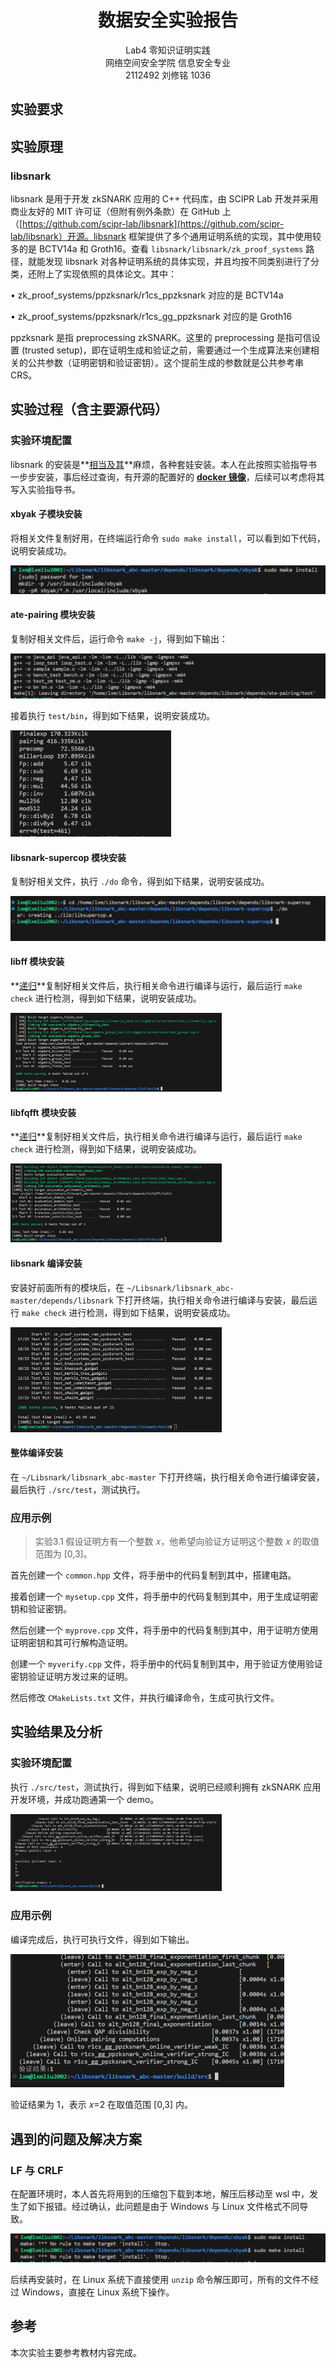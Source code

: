 # <center>数据安全实验报告</center>

<center>Lab4 零知识证明实践</center>

<center> 网络空间安全学院 信息安全专业</center>

<center> 2112492 刘修铭 1036</center>

## 实验要求






## 实验原理

### libsnark

libsnark 是用于开发 zkSNARK 应用的 C++ 代码库，由 SCIPR Lab 开发并采用商业友好的 MIT 许可证（但附有例外条款）在 GitHub 上（[https://github.com/scipr-lab/libsnark](https://github.com/scipr-lab/libsnark）开源。libsnark 框架提供了多个通用证明系统的实现，其中使用较多的是 BCTV14a 和 Groth16。查看 `libsnark/libsnark/zk_proof_systems` 路径，就能发现 libsnark 对各种证明系统的具体实现，并且均按不同类别进行了分类，还附上了实现依照的具体论文。其中： 

• zk_proof_systems/ppzksnark/r1cs_ppzksnark 对应的是 BCTV14a 

• zk_proof_systems/ppzksnark/r1cs_gg_ppzksnark 对应的是 Groth16 

ppzksnark 是指 preprocessing zkSNARK。这里的 preprocessing 是指可信设置 (trusted setup)，即在证明生成和验证之前，需要通过一个生成算法来创建相关的公共参数（证明密钥和验证密钥）。这个提前生成的参数就是公共参考串 CRS。

 



## 实验过程（含主要源代码）

### 实验环境配置

libsnark 的安装是**<u>相当及其</u>**麻烦，各种套娃安装。本人在此按照实验指导书一步步安装，事后经过查询，有开源的配置好的 **<u>docker 镜像</u>**，后续可以考虑将其写入实验指导书。

#### xbyak 子模块安装

将相关文件复制好用，在终端运行命令 `sudo make install`，可以看到如下代码，说明安装成功。

<img src="./2112492%20%E5%88%98%E4%BF%AE%E9%93%AD%20%E9%9B%B6%E7%9F%A5%E8%AF%86%E8%AF%81%E6%98%8E%E5%AE%9E%E8%B7%B5.pic/image-20240319090624507.png" alt="image-20240319090624507" style="zoom:50%;" />

#### ate-pairing 模块安装

复制好相关文件后，运行命令 `make -j`，得到如下输出：

<img src="./2112492%20%E5%88%98%E4%BF%AE%E9%93%AD%20%E9%9B%B6%E7%9F%A5%E8%AF%86%E8%AF%81%E6%98%8E%E5%AE%9E%E8%B7%B5.pic/image-20240319091112772.png" alt="image-20240319091112772" style="zoom:50%;" />

接着执行 `test/bin`，得到如下结果，说明安装成功。

<img src="./2112492%20%E5%88%98%E4%BF%AE%E9%93%AD%20%E9%9B%B6%E7%9F%A5%E8%AF%86%E8%AF%81%E6%98%8E%E5%AE%9E%E8%B7%B5.pic/image-20240319091151368.png" alt="image-20240319091151368" style="zoom:50%;" />

#### libsnark-supercop 模块安装

复制好相关文件，执行 `./do` 命令，得到如下结果，说明安装成功。

<img src="./2112492%20%E5%88%98%E4%BF%AE%E9%93%AD%20%E9%9B%B6%E7%9F%A5%E8%AF%86%E8%AF%81%E6%98%8E%E5%AE%9E%E8%B7%B5.pic/image-20240319091256121.png" alt="image-20240319091256121" style="zoom:50%;" />

#### libff 模块安装

**<u>递归</u>**复制好相关文件后，执行相关命令进行编译与运行，最后运行 `make check` 进行检测，得到如下结果，说明安装成功。

<img src="./2112492%20%E5%88%98%E4%BF%AE%E9%93%AD%20%E9%9B%B6%E7%9F%A5%E8%AF%86%E8%AF%81%E6%98%8E%E5%AE%9E%E8%B7%B5.pic/image-20240319091412938.png" alt="image-20240319091412938" style="zoom:33%;" />

#### libfqfft 模块安装

**<u>递归</u>**复制好相关文件后，执行相关命令进行编译与运行，最后运行 `make check` 进行检测，得到如下结果，说明安装成功。

<img src="./2112492%20%E5%88%98%E4%BF%AE%E9%93%AD%20%E9%9B%B6%E7%9F%A5%E8%AF%86%E8%AF%81%E6%98%8E%E5%AE%9E%E8%B7%B5.pic/image-20240319091444314.png" alt="image-20240319091444314" style="zoom: 33%;" />

#### libsnark 编译安装

安装好前面所有的模块后，在 `~/Libsnark/libsnark_abc-master/depends/libsnark` 下打开终端，执行相关命令进行编译与安装，最后运行 `make check` 进行检测，得到如下结果，说明安装成功。

<img src="./2112492%20%E5%88%98%E4%BF%AE%E9%93%AD%20%E9%9B%B6%E7%9F%A5%E8%AF%86%E8%AF%81%E6%98%8E%E5%AE%9E%E8%B7%B5.pic/image-20240319091553619.png" alt="image-20240319091553619" style="zoom:33%;" />

#### 整体编译安装

在 `~/Libsnark/libsnark_abc-master` 下打开终端，执行相关命令进行编译安装，最后执行 `./src/test`，测试执行。

### 应用示例

> 实验3.1 假设证明方有一个整数 𝑥，他希望向验证方证明这个整数 𝑥 的取值范围为 [0,3]。 

首先创建一个 `common.hpp` 文件，将手册中的代码复制到其中，搭建电路。

接着创建一个 `mysetup.cpp` 文件，将手册中的代码复制到其中，用于生成证明密钥和验证密钥。

然后创建一个 `myprove.cpp` 文件，将手册中的代码复制到其中，用于证明方使用证明密钥和其可行解构造证明。

创建一个 `myverify.cpp` 文件，将手册中的代码复制到其中，用于验证方使用验证密钥验证证明方发过来的证明。

然后修改 `CMakeLists.txt` 文件，并执行编译命令，生成可执行文件。




## 实验结果及分析

### 实验环境配置

执行 `./src/test`，测试执行，得到如下结果，说明已经顺利拥有 zkSNARK 应用开发环境，并成功跑通第一个 demo。

<img src="./2112492%20%E5%88%98%E4%BF%AE%E9%93%AD%20%E9%9B%B6%E7%9F%A5%E8%AF%86%E8%AF%81%E6%98%8E%E5%AE%9E%E8%B7%B5.pic/image-20240319091731390.png" alt="image-20240319091731390" style="zoom: 33%;" />

### 应用示例

编译完成后，执行可执行文件，得到如下输出。

<img src="./2112492%20%E5%88%98%E4%BF%AE%E9%93%AD%20%E9%9B%B6%E7%9F%A5%E8%AF%86%E8%AF%81%E6%98%8E%E5%AE%9E%E8%B7%B5.pic/image-20240319141207437.png" alt="image-20240319141207437" style="zoom:50%;" />

验证结果为 1，表示 𝑥=2 在取值范围 [0,3] 内。 



## 遇到的问题及解决方案

### LF 与 CRLF

在配置环境时，本人首先将用到的压缩包下载到本地，解压后移动至 wsl 中，发生了如下报错。经过确认，此问题是由于 Windows 与 Linux 文件格式不同导致。

<img src="./2112492%20%E5%88%98%E4%BF%AE%E9%93%AD%20%E9%9B%B6%E7%9F%A5%E8%AF%86%E8%AF%81%E6%98%8E%E5%AE%9E%E8%B7%B5.pic/image-20240319090753938.png" alt="image-20240319090753938" style="zoom:50%;" />

后续再安装时，在 Linux 系统下直接使用 `unzip` 命令解压即可，所有的文件不经过 Windows，直接在 Linux 系统下操作。




## 参考

本次实验主要参考教材内容完成。
